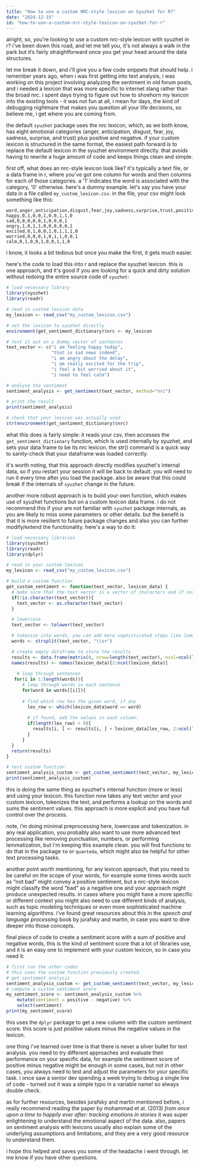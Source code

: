 ```yaml
---
title: "How to use a custom NRC-style lexicon on Syuzhet for R?"
date: "2024-12-15"
id: "how-to-use-a-custom-nrc-style-lexicon-on-syuzhet-for-r"
---
```


alright, so, you're looking to use a custom nrc-style lexicon with syuzhet in r? i've been down this road, and let me tell you, it's not always a walk in the park but it’s fairly straightforward once you get your head around the data structures.

let me break it down, and i'll give you a few code snippets that should help. i remember years ago, when i was first getting into text analysis, i was working on this project involving analyzing the sentiment in old forum posts, and i needed a lexicon that was more specific to internet slang rather than the broad nrc. i spent days trying to figure out how to shoehorn my lexicon into the existing tools - it was not fun at all, i mean for days, the kind of debugging nightmare that makes you question all your life decisions, so believe me, i get where you are coming from.

the default `syuzhet` package uses the nrc lexicon, which, as we both know, has eight emotional categories (anger, anticipation, disgust, fear, joy, sadness, surprise, and trust) plus positive and negative. if your custom lexicon is structured in the same format, the easiest path forward is to replace the default lexicon in the syuzhet environment directly. that avoids having to rewrite a huge amount of code and keeps things clean and simple.

first off, what does an nrc-style lexicon look like? it's typically a text file, or a data frame in r, where you've got one column for words and then columns for each of those categories. a '1' indicates the word is associated with the category, '0' otherwise. here's a dummy example. let's say you have your data in a file called `my_custom_lexicon.csv`. in the file, your csv might look something like this:

```
word,anger,anticipation,disgust,fear,joy,sadness,surprise,trust,positive,negative
happy,0,1,0,0,1,0,0,1,1,0
sad,0,0,0,0,0,1,0,0,0,1
angry,1,0,1,1,0,0,0,0,0,1
excited,0,1,0,0,1,0,1,1,1,0
worried,0,0,0,1,0,1,1,0,0,1
calm,0,1,0,0,1,0,0,1,1,0
```

i know, it looks a bit tedious but once you make the first, it gets much easier.

here's the code to load this into r and replace the syuzhet lexicon. this is one approach, and it's good if you are looking for a quick and dirty solution without redoing the entire source code of `syuzhet`:

```r
# load necessary library
library(syuzhet)
library(readr)

# read in custom lexicon data
my_lexicon <- read_csv("my_custom_lexicon.csv")

# set the lexicon to syuzhet directly
environment(get_sentiment_dictionary)$nrc <- my_lexicon

# test it out on a dummy vector of sentences
text_vector <- c("i am feeling happy today",
                 "that is sad news indeed",
                 "i am angry about the delay",
                 "i am really excited for the trip",
                 "i feel a bit worried about it",
                 "i need to feel calm")

# analyse the sentiment
sentiment_analysis <- get_sentiment(text_vector, method="nrc")

# print the result
print(sentiment_analysis)

# check that your lexicon was actually used
str(environment(get_sentiment_dictionary)$nrc)

```

what this does is fairly simple: it reads your csv, then accesses the `get_sentiment_dictionary` function, which is used internally by syuzhet, and sets your data frame to be its nrc lexicon. the str() command is a quick way to sanity-check that your dataframe was loaded correctly.

it's worth noting, that this approach directly modifies syuzhet's internal data, so if you restart your session it will be back to default. you will need to run it every time after you load the package. also be aware that this could break if the internals of `syuzhet` change in the future.

another more robust approach is to build your own function, which makes use of syuzhet functions but on a custom lexicon data frame. i do not recommend this if your are not familiar with `syuzhet` package internals, as you are likely to miss some parameters or other details. but the benefit is that it is more resilient to future package changes and also you can further modify/extend the functionality. here's a way to do it:

```r
# load necessary libraries
library(syuzhet)
library(readr)
library(dplyr)

# read in your custom lexicon
my_lexicon <- read_csv("my_custom_lexicon.csv")

# build a custom function
get_custom_sentiment <- function(text_vector, lexicon_data) {
  # make sure that the text vector is a vector of characters and if not transform it.
  if(!is.character(text_vector)){
    text_vector <- as.character(text_vector)
  }

  # lowercase
  text_vector <- tolower(text_vector)

  # tokenize into words, you can add more sophisticated steps like lemmatization here if you want.
  words <- strsplit(text_vector, "\\s+")

  # create empty dataframe to store the results
  results <- data.frame(matrix(0, nrow=length(text_vector), ncol=ncol(lexicon_data)-1))
  names(results) <- names(lexicon_data)[2:ncol(lexicon_data)]
    
    # loop through sentences
   for(i in 1:length(words)){
      # loop through words in each sentence
      for(word in words[[i]]){
         
      # find which row has the given word, if any
        lex_row <- which(lexicon_data$word == word)
    
        # if found, add the values in each column.
        if(length(lex_row) > 0){
          results[i, ] <- results[i, ] + lexicon_data[lex_row, 2:ncol(lexicon_data)]
        }
      }
  }
  return(results)
}

# test custom function
sentiment_analysis_custom <- get_custom_sentiment(text_vector, my_lexicon)
print(sentiment_analysis_custom)

```

this is doing the same thing as syuzhet's internal function (more or less) and using your lexicon. this function now takes any text vector and your custom lexicon, tokenizes the text, and performs a lookup on the words and sums the sentiment values. this approach is more explicit and you have full control over the process.

note, i’m doing minimal preprocessing here, lowercase and tokenization. in any real application, you probably also want to use more advanced text processing like removing punctuation, numbers, or performing lemmatization, but i'm keeping this example clean. you will find functions to do that in the package `tm` or `quanteda`, which might also be helpful for other text processing tasks.

another point worth mentioning, for any lexicon approach, that you need to be careful on the scope of your words, for example some times words such as “not bad” might convey a positive sentiment, but a nrc-style lexicon might classify the word “bad” as a negative one and your approach might produce unexpected results. in cases where you might have a more specific or different context you might also need to use different kinds of analysis, such as topic modeling techniques or even more sophisticated machine learning algorithms. i've found great resources about this in the *speech and language processing* book by jurafsky and martin, in case you want to dive deeper into those concepts.

final piece of code to create a sentiment score with a sum of positive and negative words, this is the kind of sentiment score that a lot of libraries use, and it is an easy one to implement with your custom lexicon, so in case you need it:

```r
# first run the other codes
# this uses the custom function previously created.
# get sentiment analysis
sentiment_analysis_custom <- get_custom_sentiment(text_vector, my_lexicon)
# compute a custom sentiment score
my_sentiment_score <- sentiment_analysis_custom %>%
    mutate(sentiment = positive - negative) %>%
    select(sentiment)
print(my_sentiment_score)
```

this uses the `dplyr` package to get a new column with the custom sentiment score. this score is just positive values minus the negative values in the lexicon.

one thing i've learned over time is that there is never a silver bullet for text analysis. you need to try different approaches and evaluate their performance on your specific data, for example the sentiment score of positive minus negative might be enough in some cases, but not in other cases, you always need to test and adjust the parameters for your specific task. i once saw a senior dev spending a week trying to debug a single line of code - turned out it was a simple typo in a variable name! so always double check.

as for further resources, besides jurafsky and martin mentioned before, i really recommend reading the paper by mohammad et al. (2013) *from once upon a time to happily ever after: tracking emotions in stories* it was super enlightening to understand the emotional aspect of the data. also, papers on sentiment analysis with lexicons usually also explain some of the underlying assumptions and limitations, and they are a very good resource to understand them.

i hope this helped and saves you some of the headache i went through. let me know if you have other questions.
